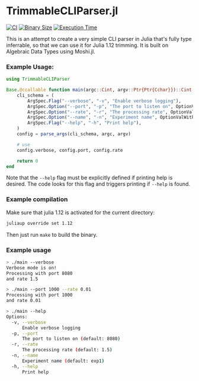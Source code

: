 # TrimmableCLIParser.jl

[![CI](https://github.com/RomeoV/TrimmableCLIParser.jl/workflows/CI/badge.svg)](https://github.com/RomeoV/TrimmableCLIParser.jl/actions)
[![Binary Size](https://img.shields.io/endpoint?url=https://raw.githubusercontent.com/RomeoV/TrimmableCLIParser.jl/gh-pages/badges/binary-size.json)](https://github.com/RomeoV/TrimmableCLIParser.jl)
[![Execution Time](https://img.shields.io/endpoint?url=https://raw.githubusercontent.com/RomeoV/TrimmableCLIParser.jl/gh-pages/badges/exec-time.json)](https://github.com/RomeoV/TrimmableCLIParser.jl)

This is an attempt to create a very simple CLI parser in Julia that's fully type inferrable, so that we can use it for Julia 1.12 trimming.
It is built on Algebraic Data Types using Moshi.jl.

### Example Usage:

``` julia
using TrimmableCLIParser

Base.@ccallable function main(argc::Cint, argv::Ptr{Ptr{Cchar}})::Cint
    cli_schema = (
        ArgSpec.Flag("--verbose", "-v", "Enable verbose logging"),
        ArgSpec.Option("--port", "-p", "The port to listen on", OptionValWithDefault.IntVal(8080)),
        ArgSpec.Option("--rate", "-r", "The processing rate", OptionValWithDefault.FloatVal(1.5)),
        ArgSpec.Option("--name", "-n", "Experiment name", OptionValWithDefault.StringVal("exp1")),
        ArgSpec.Flag("--help", "-h", "Print help"),
    )
    config = parse_args(cli_schema, argc, argv)

    # use
    config.verbose, config.port, config.rate

    return 0
end
```

Note that the `--help` flag must be explicitly defined if printing help is desired. The code looks for this flag and triggers printing if `--help` is found.

### Example compilation
Make sure that julia 1.12 is activated for the current directory:

``` sh
juliaup override set 1.12
```

Then just run `make` to build the binary.

### Example usage
``` sh
> ./main --verbose
Verbose mode is on!
Processing with port 8080
and rate 1.5

> ./main --port 1000 --rate 0.01
Processing with port 1000
and rate 0.01

> ./main --help
Options:
  -v, --verbose
      Enable verbose logging
  -p, --port
      The port to listen on (default: 8080)
  -r, --rate
      The processing rate (default: 1.5)
  -n, --name
      Experiment name (default: exp1)
  -h, --help
      Print help
```
